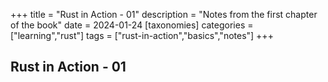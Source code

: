 +++
title = "Rust in Action - 01"
description = "Notes from the first chapter of the book"
date = 2024-01-24
[taxonomies]
categories = ["learning","rust"]
tags = ["rust-in-action","basics","notes"]
+++

## Rust in Action - 01
